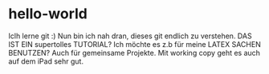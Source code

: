 # hello-world
Iclh lerne git :)
Nun bin ich nah dran, dieses git endlich zu verstehen. DAS IST EIN supertolles TUTORIAL? Ich möchte es z.b für meine LATEX SACHEN BENUTZEN? Auch für gemeinsame Projekte. Mit working copy geht es auch auf dem iPad sehr gut.
